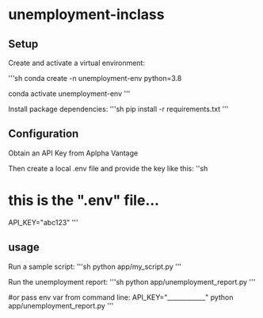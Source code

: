 # unemployment-inclass


## Setup

Create and activate a virtual environment:

'''sh
conda create -n unemployment-env python=3.8

conda activate unemployment-env
'''

Install package dependencies:
'''sh
pip install -r requirements.txt
'''

## Configuration


Obtain an API Key from Aplpha Vantage

Then create a local .env file and provide the key like this:
''sh
# this is the ".env" file...
API_KEY="abc123"
'''

## usage

Run a sample script:
'''sh
python app/my_script.py
'''

Run the unemployment report:
'''sh
python app/unemployment_report.py
'''

#or pass env var from command line:
API_KEY="____________" python app/unemployment_report.py
'''




